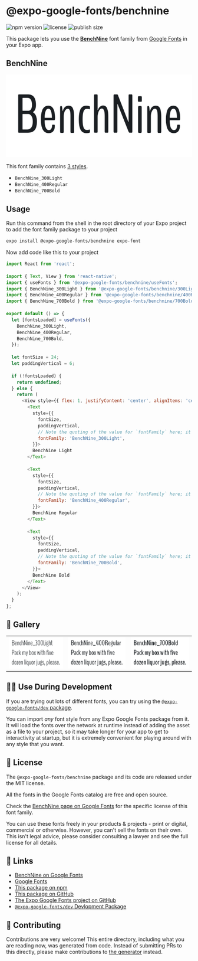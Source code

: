 # @expo-google-fonts/benchnine

![npm version](https://flat.badgen.net/npm/v/@expo-google-fonts/benchnine)
![license](https://flat.badgen.net/github/license/expo/google-fonts)
![publish size](https://flat.badgen.net/packagephobia/install/@expo-google-fonts/benchnine)

This package lets you use the [**BenchNine**](https://fonts.google.com/specimen/BenchNine) font family from [Google Fonts](https://fonts.google.com/) in your Expo app.

## BenchNine

![BenchNine](./font-family.png)

This font family contains [3 styles](#-gallery).

- `BenchNine_300Light`
- `BenchNine_400Regular`
- `BenchNine_700Bold`

## Usage

Run this command from the shell in the root directory of your Expo project to add the font family package to your project
```sh
expo install @expo-google-fonts/benchnine expo-font
```

Now add code like this to your project
```js
import React from 'react';

import { Text, View } from 'react-native';
import { useFonts } from '@expo-google-fonts/benchnine/useFonts';
import { BenchNine_300Light } from '@expo-google-fonts/benchnine/300Light';
import { BenchNine_400Regular } from '@expo-google-fonts/benchnine/400Regular';
import { BenchNine_700Bold } from '@expo-google-fonts/benchnine/700Bold';

export default () => {
  let [fontsLoaded] = useFonts({
    BenchNine_300Light,
    BenchNine_400Regular,
    BenchNine_700Bold,
  });

  let fontSize = 24;
  let paddingVertical = 6;

  if (!fontsLoaded) {
    return undefined;
  } else {
    return (
      <View style={{ flex: 1, justifyContent: 'center', alignItems: 'center' }}>
        <Text
          style={{
            fontSize,
            paddingVertical,
            // Note the quoting of the value for `fontFamily` here; it expects a string!
            fontFamily: 'BenchNine_300Light',
          }}>
          BenchNine Light
        </Text>

        <Text
          style={{
            fontSize,
            paddingVertical,
            // Note the quoting of the value for `fontFamily` here; it expects a string!
            fontFamily: 'BenchNine_400Regular',
          }}>
          BenchNine Regular
        </Text>

        <Text
          style={{
            fontSize,
            paddingVertical,
            // Note the quoting of the value for `fontFamily` here; it expects a string!
            fontFamily: 'BenchNine_700Bold',
          }}>
          BenchNine Bold
        </Text>
      </View>
    );
  }
};

```

## 🔡 Gallery


||||
|-|-|-|
|![BenchNine_300Light](.//300Light/BenchNine_300Light.ttf.png)|![BenchNine_400Regular](.//400Regular/BenchNine_400Regular.ttf.png)|![BenchNine_700Bold](.//700Bold/BenchNine_700Bold.ttf.png)||


## 👩‍💻 Use During Development

If you are trying out lots of different fonts, you can try using the [`@expo-google-fonts/dev` package](https://github.com/freeboub/google-fonts/tree/master/font-packages/dev#readme).

You can import *any* font style from any Expo Google Fonts package from it. It will load the fonts
over the network at runtime instead of adding the asset as a file to your project, so it may take longer
for your app to get to interactivity at startup, but it is extremely convenient
for playing around with any style that you want.

## 📖 License

The `@expo-google-fonts/benchnine` package and its code are released under the MIT license.

All the fonts in the Google Fonts catalog are free and open source.

Check the [BenchNine page on Google Fonts](https://fonts.google.com/specimen/BenchNine) for the specific license of this font family.

You can use these fonts freely in your products & projects - print or digital, commercial or otherwise. However, you can't sell the fonts on their own. This isn't legal advice, please consider consulting a lawyer and see the full license for all details.

## 🔗 Links

- [BenchNine on Google Fonts](https://fonts.google.com/specimen/BenchNine)
- [Google Fonts](https://fonts.google.com/)
- [This package on npm](https://www.npmjs.com/package/@expo-google-fonts/benchnine)
- [This package on GitHub](https://github.com/freeboub/google-fonts/tree/master/font-packages/benchnine)
- [The Expo Google Fonts project on GitHub](https://github.com/freeboub/google-fonts)
- [`@expo-google-fonts/dev` Devlopment Package](https://github.com/freeboub/google-fonts/tree/master/font-packages/dev)

## 🤝 Contributing

Contributions are very welcome! This entire directory, including what you are reading now, was generated from code. Instead of submitting PRs to this directly, please make contributions to [the generator](https://github.com/freeboub/google-fonts/tree/master/packages/generator) instead.
